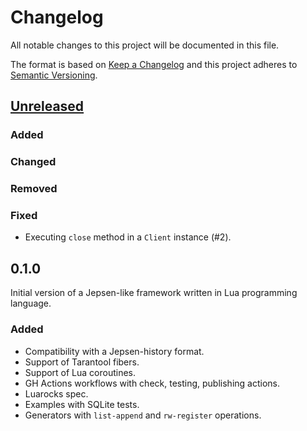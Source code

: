 # Changelog

All notable changes to this project will be documented in this file.

The format is based on [Keep a Changelog](https://keepachangelog.com/en/1.0.0/)
and this project adheres to [Semantic Versioning](https://semver.org/spec/v2.0.0.html).

## [Unreleased]

### Added

### Changed

### Removed

### Fixed

- Executing `close` method in a `Client` instance (#2).

[Unreleased]: https://github.com/ligurio/molly/compare/0.1.0...HEAD

## 0.1.0

Initial version of a Jepsen-like framework written in Lua programming language.

### Added

- Compatibility with a Jepsen-history format.
- Support of Tarantool fibers.
- Support of Lua coroutines.
- GH Actions workflows with check, testing, publishing actions.
- Luarocks spec.
- Examples with SQLite tests.
- Generators with `list-append` and `rw-register` operations.
